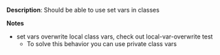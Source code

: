 __Description__: Should be able to use set vars in classes

__Notes__

+ set vars overwrite local class vars, check out local-var-overwrite test
    - To solve this behavior you can use private class vars